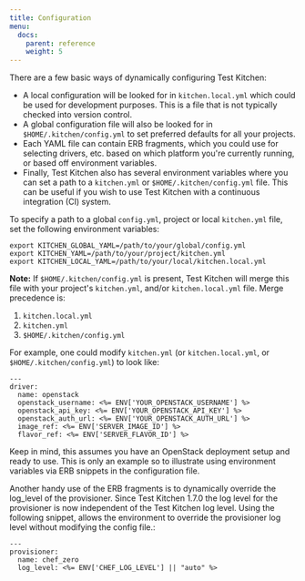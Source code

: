 ```yaml
---
title: Configuration
menu:
  docs:
    parent: reference
    weight: 5
---
```


There are a few basic ways of dynamically configuring Test Kitchen:

* A local configuration will be looked for in `kitchen.local.yml` which could be used for development purposes. This is a file that is not typically checked into version control.
* A global configuration file will also be looked for in `$HOME/.kitchen/config.yml` to set preferred defaults for all your projects.
* Each YAML file can contain ERB fragments, which you could use for selecting drivers, etc. based on which platform you're currently running, or based off environment variables.
* Finally, Test Kitchen also has several environment variables where you can set a path to a `kitchen.yml` or `$HOME/.kitchen/config.yml` file. This can be useful if you wish to use Test Kitchen with a continuous integration (CI) system.

To specify a path to a global `config.yml`, project or local `kitchen.yml` file, set the following environment variables:

~~~
export KITCHEN_GLOBAL_YAML=/path/to/your/global/config.yml
export KITCHEN_YAML=/path/to/your/project/kitchen.yml
export KITCHEN_LOCAL_YAML=/path/to/your/local/kitchen.local.yml
~~~

**Note:** If `$HOME/.kitchen/config.yml` is present, Test Kitchen will merge this file with your project's `kitchen.yml`, and/or `kitchen.local.yml` file. Merge precedence is:

1. `kitchen.local.yml`
2. `kitchen.yml`
3. `$HOME/.kitchen/config.yml`

For example, one could modify `kitchen.yml` (or `kitchen.local.yml`, or `$HOME/.kitchen/config.yml`) to look like:

~~~
---
driver:
  name: openstack
  openstack_username: <%= ENV['YOUR_OPENSTACK_USERNAME'] %>
  openstack_api_key: <%= ENV['YOUR_OPENSTACK_API_KEY'] %>
  openstack_auth_url: <%= ENV['YOUR_OPENSTACK_AUTH_URL'] %>
  image_ref: <%= ENV['SERVER_IMAGE_ID'] %>
  flavor_ref: <%= ENV['SERVER_FLAVOR_ID'] %>
~~~

Keep in mind, this assumes you have an OpenStack deployment setup and ready to use. This is only an example so to illustrate using environment variables via ERB snippets in the configuration file.

Another handy use of the ERB fragments is to dynamically override the log_level of
the provisioner. Since Test Kitchen 1.7.0 the log level for the provisioner is now independent of the Test Kitchen log level. Using the following snippet, allows the environment to override the provisioner log level without modifying the config file.:

~~~
---
provisioner:
  name: chef_zero
  log_level: <%= ENV['CHEF_LOG_LEVEL'] || "auto" %>
~~~
